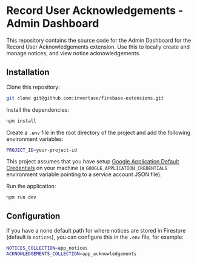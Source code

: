 # Record User Acknowledgements - Admin Dashboard

This repository contains the source code for the Admin Dashboard for the Record User Acknowledgements extension. Use this to locally create and manage notices, and view notice acknowledgements.

## Installation

Clone this repository:

```bash
git clone git@github.com:invertase/firebase-extensions.git
```

Install the dependencies:

```bash
npm install
```

Create a `.env` file in the root directory of the project and add the following environment variables:

```bash
PROJECT_ID=your-project-id
```

This project assumes that you have setup [Google Application Default Credentials](https://firebase.google.com/docs/admin/setup) on your machine (a `GOOGLE_APPLICATION_CREDENTIALS` environment variable pointing to a service account JSON file).

Run the application:

```
npm run dev
```

## Configuration

If you have a none default path for where notices are stored in Firestore (default is `notices`), you can configure this in the `.env` file, for example:

```bash
NOTICES_COLLECTION=app_notices
ACKNOWLEDGEMENTS_COLLECTION=app_acknowledgements
```
